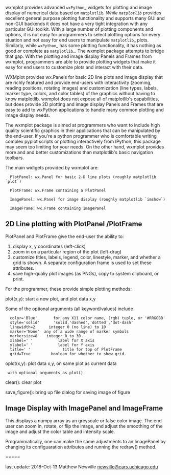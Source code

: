 

wxmplot provides advanced `wxPython`_ widgets for plotting and image display
of numerical data based on `matplotlib`_. While `matplotlib`_ provides
excellent general purpose plotting functionality and supports many GUI and
non-GUI backends it does not have a very tight integration with any
particular GUI toolkit. With a large number of plotting components and
options, it is not easy for programmers to select plotting options for every
stuation and not easy for end users to manipulate `matplotlib`_ plots.
Similarly, while `wxPython`_ has some plotting functionality, it has nothing
as good or complete as `matplotlib`_. The wxmplot package attempts to bridge
that gap.  With the plotting and image display Panels and Frames from
wxmplot, programmers are able to provide plotting widgets that make it easy
for end users to customize plots and interact with their data.

WXMplot provides wx.Panels for basic 2D line plots and image display that are
richly featured and provide end-users with interactivity (zooming, reading
positions, rotating images) and customization (line types, labels, marker
type, colors, and color tables) of the graphics without having to know
matplotlib.  wxmplot does not expose all of matplotlib's capabilities, but
does provide 2D plotting and image display Panels and Frames that are easy to
add to wxPython applications to handle many common plotting and image display
needs.

The wxmplot package is aimed at programmers who want to include high quality
scientific graphics in their applications that can be manipulated by the
end-user.  If you're a python programmer who is comfortable writing complex
pyplot scripts or plotting interactively from IPython, this package may seem
too limiting for your needs.  On the other hand, wxmplot provides more and
and better customizations than matplotlib's basic navigation toolbars.

The main widigets provided by wxmplot are:

      PlotPanel: wx.Panel for basic 2-D line plots (roughly matplotlib `plot`)

      PlotFrame: wx.Frame containing a PlotPanel

      ImagePanel: wx.Panel for image display (roughly matplotlib `imshow`)

      ImageFrame: wx.Frame containing ImagePanel

2D Line plotting with PlotPanel  /PlotFrame
------------------------------------

 PlotPanel and PlotFrame give the end-user the ability  to:

   1. display x, y coordinates (left-click)
   2. zoom in on a particular region of the plot (left-drag)
   3. customize titles, labels, legend, color, linestyle, marker,
      and whether a grid is shown.  A separate configuration frame
      is used to set these attributes.
   4. save high-qualiy plot images (as PNGs), copy to system
      clipboard, or print.

For the programmer, these provide simple plotting methods:

   plot(x,y):  start a new plot, and plot data x,y

Some of the optional arguments (all keyword/values) include

      color='Blue'       for any X11 color name, (rgb) tuple, or '#RRGGBB'
      style='solid'      'solid,'dashed','dotted','dot-dash'
      linewidth=2      integer 0 (no line) to 10
      marker='None'  any of a wide range of marker symbols
      markersize=8    integer 0 to 30
      xlabel=' '           label for X axis
      ylabel=' '           label for Y axis
      title=' '              title for top of PlotFrame
      grid=True         boolean for whether to show grid.

  oplot(x,y):  plot data x,y, on same plot as current data

     with optional arguments as plot()

   clear():      clear plot

   save_figure():     bring up file dialog for saving image of figure

Image Display with ImagePanel and ImageFrame
------------------------------------------

This displays a numpy array as an greyscale or false color image.  The end
user can zoom in, rotate, or flip the image, and adjust the smoothing of
the image and adjust the color table and intensity scale.

Programmatically, one can make the same adjustments to an ImagePanel by
changing its configuaration attributes and running the redraw() method.

=====

last update: 2018-Oct-13   Matthew Newville <newville@cars.uchicago.edu>

